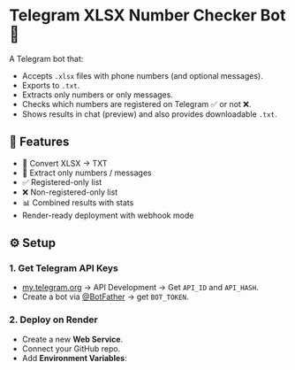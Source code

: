 # Telegram XLSX Number Checker Bot 🤖

A Telegram bot that:
- Accepts `.xlsx` files with phone numbers (and optional messages).
- Exports to `.txt`.
- Extracts only numbers or only messages.
- Checks which numbers are registered on Telegram ✅ or not ❌.
- Shows results in chat (preview) and also provides downloadable `.txt`.

## 🚀 Features
- 📄 Convert XLSX → TXT
- 🔢 Extract only numbers / messages
- ✅ Registered-only list
- ❌ Non-registered-only list
- 📊 Combined results with stats
- Render-ready deployment with webhook mode

## ⚙️ Setup

### 1. Get Telegram API Keys
- [my.telegram.org](https://my.telegram.org) → API Development → Get `API_ID` and `API_HASH`.
- Create a bot via [@BotFather](https://t.me/BotFather) → get `BOT_TOKEN`.

### 2. Deploy on Render
- Create a new **Web Service**.
- Connect your GitHub repo.
- Add **Environment Variables**:
